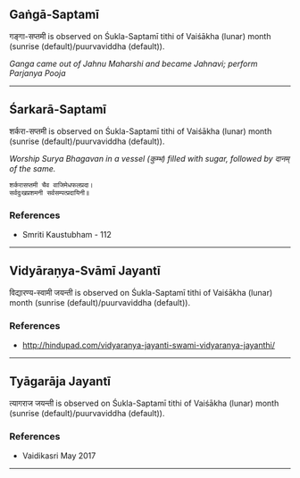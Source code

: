 ## Gaṅgā-Saptamī
गङ्गा-सप्तमी is observed on Śukla-Saptamī tithi of Vaiśākha (lunar) month (sunrise (default)/puurvaviddha (default)).

_Ganga came out of Jahnu Maharshi and became Jahnavi; perform Parjanya Pooja_

---
## Śarkarā-Saptamī
शर्करा-सप्तमी is observed on Śukla-Saptamī tithi of Vaiśākha (lunar) month (sunrise (default)/puurvaviddha (default)).

_Worship Surya Bhagavan in a vessel (कुम्भ) filled with sugar, followed by दानम् of the same._

```
शर्करासप्तमी चैव वाजिमेधफलप्रदा।
सर्वदुःखप्रशमनी सर्वसम्पत्प्रदायिनी॥
```
### References
* Smriti Kaustubham - 112


---
## Vidyāraṇya-Svāmī Jayantī
विद्यारण्य-स्वामी जयन्ती is observed on Śukla-Saptamī tithi of Vaiśākha (lunar) month (sunrise (default)/puurvaviddha (default)).


### References
* http://hindupad.com/vidyaranya-jayanti-swami-vidyaranya-jayanthi/


---
## Tyāgarāja Jayantī
त्यागराज जयन्ती is observed on Śukla-Saptamī tithi of Vaiśākha (lunar) month (sunrise (default)/puurvaviddha (default)).


### References
* Vaidikasri May 2017


---
